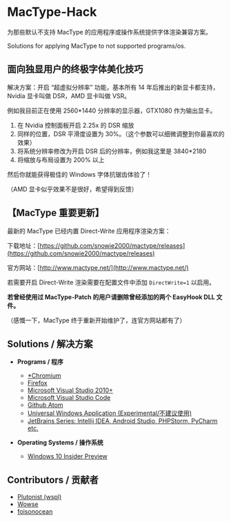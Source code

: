 # MacType-Hack
为那些默认不支持 MacType 的应用程序或操作系统提供字体渲染兼容方案。

Solutions for applying MacType to not supported programs/os.

## 面向独显用户的终极字体美化技巧
解决方案：开启 “超虚拟分辨率” 功能，基本所有 14 年后推出的新显卡都支持，Nvidia 显卡叫做 DSR，AMD 显卡叫做 VSR。

例如我目前正在使用 2560*1440 分辨率的显示器，GTX1080 作为输出显卡。
1. 在 Nvidia 控制面板开启 2.25x 的 DSR 缩放
2. 同样的位置，DSR 平滑度设置为 30%。（这个参数可以细微调整到你最喜欢的效果）
3. 将系统分辨率修改为开启 DSR 后的分辨率，例如我这里是 3840*2180
4. 将缩放与布局设置为 200% 以上

然后你就能获得极佳的 Windows 字体抗锯齿体验了！

（AMD 显卡似乎效果不是很好，希望得到反馈）

## 【MacType 重要更新】

最新的 MacType 已经内置 Direct-Write 应用程序渲染方案：

下载地址：[https://github.com/snowie2000/mactype/releases](https://github.com/snowie2000/mactype/releases)

官方网站：[http://www.mactype.net/](http://www.mactype.net/)



若需要开启 Direct-Write 渲染需要在配置文件中添加 `DirectWrite=1` 以启用。

**若曾经使用过 MacType-Patch 的用户请删除曾经添加的两个 EasyHook DLL 文件。**



（感慨一下，MacType 终于重新开始维护了，连官方网站都有了）

## Solutions / 解决方案

* **Programs / 程序**

  * [*Chromium](chromium.md)
  * [Firefox](firefox.md)
  * [Microsoft Visual Studio 2010+](https://www.textarea.com/simodorg/solve-mactype-doesnt-work-in-visual-studio-2015-251/)
  * [Microsoft Visual Studio Code](vscode.md)
  * [Github Atom](atom.md)
  * [Universal Windows Application (Experimental/不建议使用)](http://tieba.baidu.com/p/4040192792)
  * [JetBrains Series: Intellij IDEA, Android Studio, PHPStorm, PyCharm etc.](jetbrains.md)


* **Operating Systems / 操作系统**

  * [Windows 10 Insider Preview](win10.md)

## Contributors / 贡献者

* [Plutonist (wspl)](https://github.com/wspl)
* [Wowse](https://github.com/wowse)
* [foisonocean](https://github.com/foisonocean)
